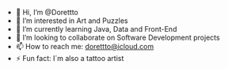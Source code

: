 - 👋 Hi, I’m @Dorettto
- 👀 I’m interested in Art and Puzzles
- 🌱 I’m currently learning Java, Data and Front-End
- 💞️ I’m looking to collaborate on Software Development projects
- 📫 How to reach me: dorettto@icloud.com
- ⚡ Fun fact: I´m also a tattoo artist

<!---
Dorettto/Dorettto is a ✨ special ✨ repository because its `README.md` (this file) appears on your GitHub profile.
You can click the Preview link to take a look at your changes.
--->
